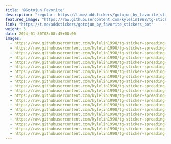 ```yaml
---
title: "@Gotojun Favorite"
description: "regular: https://t.me/addstickers/gotojun_by_favorite_stickers_bot"
featured_image: "https://raw.githubusercontent.com/kylelin1998/tg-sticker-spreading-worldwide-images/main/img/9a5ea9dd-37ea-419b-bad6-2fdc0ad97b35.jpg"
link: "https://t.me/addstickers/gotojun_by_favorite_stickers_bot"
weight: 3
date: 2024-01-30T08:08:45+08:00
images:
  - https://raw.githubusercontent.com/kylelin1998/tg-sticker-spreading-worldwide-images/main/img/9a5ea9dd-37ea-419b-bad6-2fdc0ad97b35.jpg
  - https://raw.githubusercontent.com/kylelin1998/tg-sticker-spreading-worldwide-images/main/img/de3fa50c-d8c2-4881-a0ab-68a2bb68a5e5.jpg
  - https://raw.githubusercontent.com/kylelin1998/tg-sticker-spreading-worldwide-images/main/img/697bb3ed-8cb8-4ebb-9462-5ea05fd8e985.jpg
  - https://raw.githubusercontent.com/kylelin1998/tg-sticker-spreading-worldwide-images/main/img/7e165c5d-dad5-4be7-96a1-e2326f0b9200.jpg
  - https://raw.githubusercontent.com/kylelin1998/tg-sticker-spreading-worldwide-images/main/img/ee32cda6-2b3f-4cca-a93b-e3ff6e06d478.jpg
  - https://raw.githubusercontent.com/kylelin1998/tg-sticker-spreading-worldwide-images/main/img/c694b5f1-cd7d-473b-bcb7-abfa0bcec10d.jpg
  - https://raw.githubusercontent.com/kylelin1998/tg-sticker-spreading-worldwide-images/main/img/710b83da-e286-4dab-98be-0f9e09bea321.jpg
  - https://raw.githubusercontent.com/kylelin1998/tg-sticker-spreading-worldwide-images/main/img/592ec9e2-8691-427c-96c6-156df2bd4e9e.jpg
  - https://raw.githubusercontent.com/kylelin1998/tg-sticker-spreading-worldwide-images/main/img/0fbb9f71-bef8-4a6e-ab83-53578eb635e3.jpg
  - https://raw.githubusercontent.com/kylelin1998/tg-sticker-spreading-worldwide-images/main/img/30ad398d-1647-4afd-803d-7e041e7894f8.jpg
  - https://raw.githubusercontent.com/kylelin1998/tg-sticker-spreading-worldwide-images/main/img/22a3b325-8411-49b9-9379-ae444dd8e1cc.jpg
  - https://raw.githubusercontent.com/kylelin1998/tg-sticker-spreading-worldwide-images/main/img/8f3f6f51-dfad-448d-a3e6-d3045ac78336.jpg
  - https://raw.githubusercontent.com/kylelin1998/tg-sticker-spreading-worldwide-images/main/img/9f565637-c9f3-4e65-9969-bb94dbf511f6.jpg
  - https://raw.githubusercontent.com/kylelin1998/tg-sticker-spreading-worldwide-images/main/img/209ff2de-6449-4fc0-930f-16656bc93caa.jpg
  - https://raw.githubusercontent.com/kylelin1998/tg-sticker-spreading-worldwide-images/main/img/50678c08-1130-47bc-8699-d96c28c34f5e.jpg
  - https://raw.githubusercontent.com/kylelin1998/tg-sticker-spreading-worldwide-images/main/img/bec12304-a88d-4ee1-9b3c-b301cda7d75e.jpg
  - https://raw.githubusercontent.com/kylelin1998/tg-sticker-spreading-worldwide-images/main/img/ac31f1ca-b77b-4341-ad63-f19d0b855041.jpg
  - https://raw.githubusercontent.com/kylelin1998/tg-sticker-spreading-worldwide-images/main/img/3ecc0f0f-022f-43fa-9087-64501a6ad4dc.jpg
  - https://raw.githubusercontent.com/kylelin1998/tg-sticker-spreading-worldwide-images/main/img/ac6fbdd9-b06c-4e19-a1fc-017b4813e14b.jpg
  - https://raw.githubusercontent.com/kylelin1998/tg-sticker-spreading-worldwide-images/main/img/ed036d16-1172-4c68-ae6b-fb68d33e5fc2.jpg
---
```


